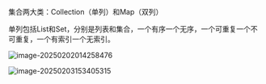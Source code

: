 集合两大类：Collection（单列）和Map（双列）

单列包括List和Set，分别是列表和集合，一个有序一个无序，一个可重复一个不可重复，一个有索引一个无索引。

![image-20250202014258476](C:\Users\Lenovo\AppData\Roaming\Typora\typora-user-images\image-20250202014258476.png)

![image-20250203153405315](C:\Users\Lenovo\AppData\Roaming\Typora\typora-user-images\image-20250203153405315.png)

